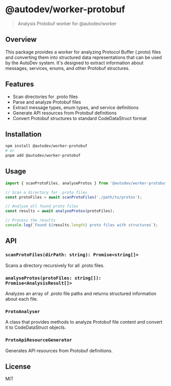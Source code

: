 # @autodev/worker-protobuf

> Analysis Protobuf worker for @autodev/worker

## Overview

This package provides a worker for analyzing Protocol Buffer (.proto) files and converting them into structured data representations that can be used by the AutoDev system. It's designed to extract information about messages, services, enums, and other Protobuf structures.

## Features

- Scan directories for .proto files
- Parse and analyze Protobuf files
- Extract message types, enum types, and service definitions
- Generate API resources from Protobuf definitions
- Convert Protobuf structures to standard CodeDataStruct format

## Installation

```bash
npm install @autodev/worker-protobuf
# or
pnpm add @autodev/worker-protobuf
```

## Usage

```typescript
import { scanProtoFiles, analyseProtos } from '@autodev/worker-protobuf';

// Scan a directory for .proto files
const protoFiles = await scanProtoFiles('./path/to/protos');

// Analyze all found proto files
const results = await analyseProtos(protoFiles);

// Process the results
console.log(`Found ${results.length} proto files with structures`);
```

## API

### `scanProtoFiles(dirPath: string): Promise<string[]>`

Scans a directory recursively for all .proto files.

### `analyseProtos(protoFiles: string[]): Promise<AnalysisResult[]>`

Analyzes an array of .proto file paths and returns structured information about each file.

### `ProtoAnalyser`

A class that provides methods to analyze Protobuf file content and convert it to CodeDataStruct objects.

### `ProtoApiResourceGenerator`

Generates API resources from Protobuf definitions.

## License

MIT
